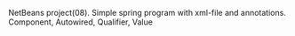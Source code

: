 NetBeans project(08). Simple spring program with xml-file and annotations.
Component, Autowired, Qualifier, Value

